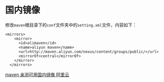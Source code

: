 # 国内镜像


修改`maven`根目录下的`conf`文件夹中的`setting.xml`文件，内容如下：
```
<mirrors>
    <mirror>
      <id>alimaven</id>
      <name>aliyun maven</name>
      <url>http://maven.aliyun.com/nexus/content/groups/public/</url>
      <mirrorOf>central</mirrorOf>        
    </mirror>
  </mirrors>
```
[maven 亲测可用国内镜像 阿里云](https://www.jianshu.com/p/4d5bb95b56c5)
